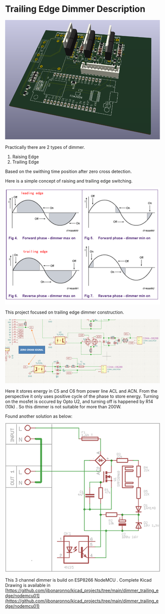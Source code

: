 # Trailing Edge Dimmer Description

![image.png](image.png)

Practically there are 2 types of dimmer. 

1. Raising Edge
2. Trailing Edge

Based on the swithing time position after zero cross detection. 

Here is a simple concept of raising and trailing edge switching.

![image.png](image%201.png)

This project focused on trailing edge dimmer construction. 

![image.png](image%202.png)

Here it stores energy in C5 and C6 from power line ACL and ACN. From the perspective it only uses positive cycle of the phase to store energy. Turning on the mosfet is occured by Opto U2, and turning off is happened by R14 (10k) . So this dimmer is not suitable for more than 200W. 

Found another solution as below:

![image.png](image%203.png)

This 3 channel dimmer is build on ESP8266 NodeMCU . Complete Kicad Drawing is available in [https://github.com/jibonaronno/kicad_projects/tree/main/dimmer_trailing_edge/nodemcu01](https://github.com/jibonaronno/kicad_projects/tree/main/dimmer_trailing_edge/nodemcu01)